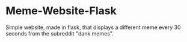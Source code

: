 # Meme-Website-Flask

Simple website, made in flask, that displays a different meme every 30 seconds from the subreddit "dank memes".
